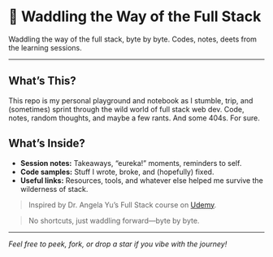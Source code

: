 # 🐤 Waddling the Way of the Full Stack

Waddling the way of the full stack, byte by byte.
Codes, notes, deets from the learning sessions.

---

## What’s This?

This repo is my personal playground and notebook as I stumble, trip, and (sometimes) sprint through the wild world of full stack web dev.
Code, notes, random thoughts, and maybe a few rants. And some 404s. For sure.

## What’s Inside?

- **Session notes:** Takeaways, “eureka!” moments, reminders to self.
- **Code samples:** Stuff I wrote, broke, and (hopefully) fixed.
- **Useful links:** Resources, tools, and whatever else helped me survive the wilderness of stack.

> Inspired by Dr. Angela Yu’s Full Stack course on [Udemy](https://www.udemy.com/course/the-complete-web-development-bootcamp/).

> No shortcuts, just waddling forward—byte by byte.

---

*Feel free to peek, fork, or drop a star if you vibe with the journey!*
